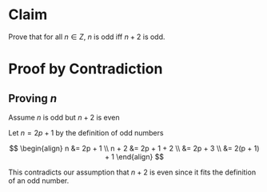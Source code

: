 # Claim

Prove that for all $n \in Z$, $n$ is odd iff $n + 2$ is odd.

# Proof by Contradiction

## Proving $n$
Assume $n$  is odd but $n + 2$ is even

Let $n = 2p + 1$ by the definition of odd numbers

$$
\begin{align}
n &= 2p + 1 \\
n + 2 &= 2p + 1 + 2 \\
&= 2p + 3 \\
&= 2(p + 1) + 1
\end{align}
$$

This contradicts our assumption that $n + 2$ is even since it fits the definition of an odd number.

